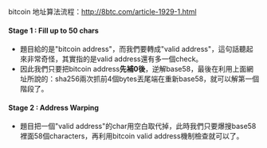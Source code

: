 bitcoin 地址算法流程：http://8btc.com/article-1929-1.html



#### Stage 1 : Fill up to 50 chars

* 題目給的是"bitcoin address"，而我們要轉成"valid address"，這句話聽起來非常奇怪，其實指的是valid address還有多一個check。
* 因此我們只要把bitcoin address**先補0後**，逆解base58，最後在利用上面網址所說的：sha256兩次抓前4個bytes丟尾端在重新base58，就可以解第一個階段了。

#### Stage 2 : Address Warping

* 題目把一個"valid address"的char用空白取代掉，此時我們只要爆搜base58裡面58個characters，再利用bitcoin valid address機制檢查就可以了。